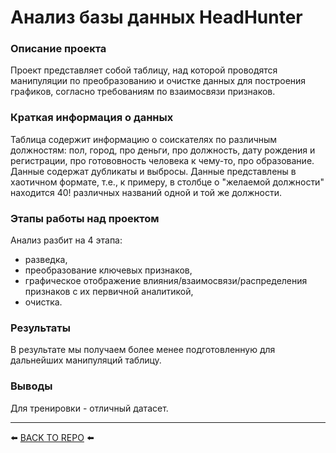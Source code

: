 # Анализ базы данных HeadHunter

### Описание проекта    
Проект представляет собой таблицу, над которой проводятся манипуляции по преобразованию и очистке данных для построения графиков, согласно требованиям по взаимосвязи признаков.

### Краткая информация о данных
Таблица содержит информацию о соискателях по различным должностям: пол, город, про деньги, про должность, дату рождения и регистрации, про готововность человека к чему-то, про образование. Данные содержат дубликаты и выбросы. Данные представлены в хаотичном формате, т.е., к примеру, в столбце о "желаемой должности" находится 40! различных названий одной и той же должности. 

### Этапы работы над проектом  
Анализ разбит на 4 этапа: 
- разведка, 
- преобразование ключевых признаков, 
- графическое отображение влияния/взаимосвязи/распределения признаков с их первичной аналитикой, 
- очистка.

### Результаты 
В результате мы получаем более менее подготовленную для дальнейших манипуляций таблицу. 

### Выводы  
Для тренировки - отличный датасет.

---

⬅️ [BACK TO REPO](https://github.com/Akialema/PROJECTS.EDU/tree/main) ⬅️